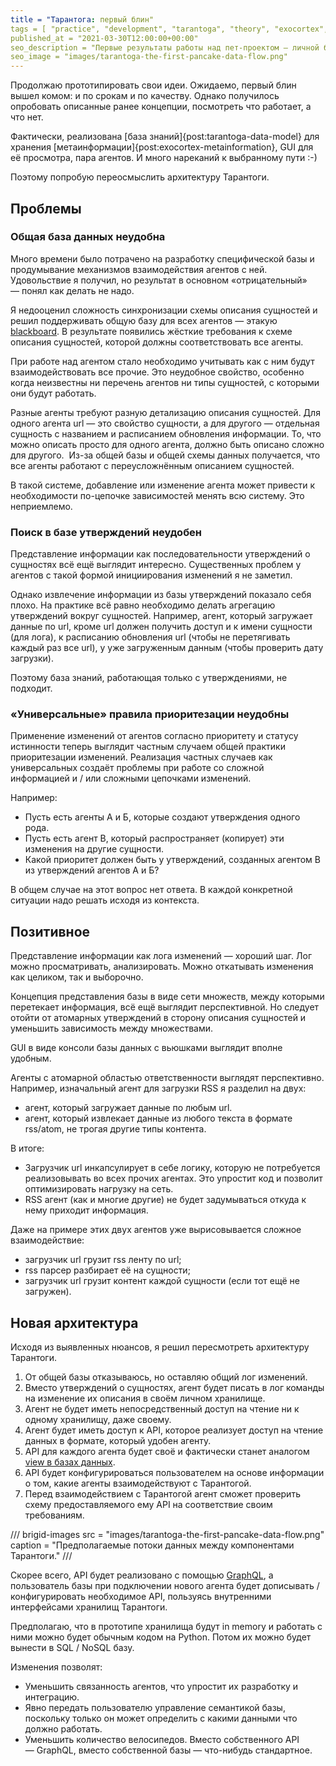 ```yaml
---
title = "Тарантога: первый блин"
tags = [ "practice", "development", "tarantoga", "theory", "exocortex",]
published_at = "2021-03-30T12:00:00+00:00"
seo_description = "Первые результаты работы над пет-проектом — личной базой знаний."
seo_image = "images/tarantoga-the-first-pancake-data-flow.png"
---
```


Продолжаю прототипировать свои идеи. Ожидаемо, первый блин вышел комом: и по срокам и по качеству. Однако получилось опробовать описанные ранее концепции, посмотреть что работает, а что нет.

Фактически, реализована [база знаний]{post:tarantoga-data-model} для хранения [метаинформации]{post:exocortex-metainformation}, GUI для её просмотра, пара агентов. И много нареканий к выбранному пути :-)

Поэтому попробую переосмыслить архитектуру Тарантоги.

<!-- more -->

## Проблемы

### Общая база данных неудобна

Много времени было потрачено на разработку специфической базы и продумывание механизмов взаимодействия агентов с ней. Удовольствие я получил, но результат в основном «отрицательный» — понял как делать не надо.

Я недооценил сложность синхронизации схемы описания сущностей и решил поддерживать общую базу для всех агентов — этакую [blackboard](https://en.wikipedia.org/wiki/Blackboard_system). В результате появились жёсткие требования к схеме описания сущностей, которой должны соответствовать все агенты.

При работе над агентом стало необходимо учитывать как с ним будут взаимодействовать все прочие. Это неудобное свойство, особенно когда неизвестны ни перечень агентов ни типы сущностей, с которыми они будут работать.

Разные агенты требуют разную детализацию описания сущностей. Для одного агента url — это свойство сущности, а для другого — отдельная сущность с названием и расписанием обновления информации. То, что можно описать просто для одного агента, должно быть описано сложно для другого.  Из-за общей базы и общей схемы данных получается, что все агенты работают с переусложнённым описанием сущностей.

В такой системе, добавление или изменение агента может привести к необходимости по-цепочке зависимостей менять всю систему. Это неприемлемо.

### Поиск в базе утверждений неудобен

Представление информации как последовательности утверждений о сущностях всё ещё выглядит интересно. Существенных проблем у агентов с такой формой инициирования изменений я не заметил.

Однако извлечение информации из базы утверждений показало себя плохо. На практике всё равно необходимо делать агрегацию утверждений вокруг сущностей. Например, агент, который загружает данные по url, кроме url должен получить доступ и к имени сущности (для лога), к расписанию обновления url (чтобы не перетягивать каждый раз все url), у уже загруженным данным (чтобы проверить дату загрузки).

Поэтому база знаний, работающая только с утверждениями, не подходит.

### «Универсальные» правила приоритезации неудобны

Применение изменений от агентов согласно приоритету и статусу истинности теперь выглядит частным случаем общей практики приоритезации изменений. Реализация частных случаев как универсальных создаёт проблемы при работе со сложной информацией и / или сложными цепочками изменений.

Например:

- Пусть есть агенты А и Б, которые создают утверждения одного рода.
- Пусть есть агент В, который распространяет (копирует) эти изменения на другие сущности.
- Какой приоритет должен быть у утверждений, созданных агентом В из утверждений агентов А и Б?

В общем случае на этот вопрос нет ответа. В каждой конкретной ситуации надо решать исходя из контекста.

## Позитивное

Представление информации как лога изменений — хороший шаг. Лог можно просматривать, анализировать. Можно откатывать изменения как целиком, так и выборочно.

Концепция представления базы в виде сети множеств, между которыми перетекает информация, всё ещё выглядит перспективной. Но следует отойти от атомарных утверждений в сторону описания сущностей и уменьшить зависимость между множествами.

GUI в виде консоли базы данных с вьюшками выглядит вполне удобным.

Агенты с атомарной областью ответственности выглядят перспективно. Например, изначальный агент для загрузки RSS я разделил на двух:

- агент, который загружает данные по любым url.
- агент, который извлекает данные из любого текста в формате rss/atom, не трогая другие типы контента.

В итоге:

- Загрузчик url инкапсулирует в себе логику, которую не потребуется реализовывать во всех прочих агентах. Это упростит код и позволит оптимизировать нагрузку на сеть.
- RSS агент (как и многие другие) не будет задумываться откуда к нему приходит информация.

Даже на примере этих двух агентов уже вырисовывается сложное взаимодействие:

- загрузчик url грузит rss ленту по url;
- rss парсер разбирает её на сущности;
- загрузчик url грузит контент каждой сущности (если тот ещё не загружен).

## Новая архитектура

Исходя из выявленных нюансов, я решил пересмотреть архитектуру Тарантоги.

1. От общей базы отказываюсь, но оставляю общий лог изменений.
2. Вместо утверждений о сущностях, агент будет писать в лог команды на изменение их описания в своём личном хранилище.
3. Агент не будет иметь непосредственный доступ на чтение ни к одному хранилищу, даже своему.
4. Агент будет иметь доступ к API, которое реализует доступ на чтение данных в формате, который удобен агенту.
5. API для каждого агента будет своё и фактически станет аналогом [view в базах данных](https://en.wikipedia.org/wiki/View_(SQL)).
6. API будет конфигурироваться пользователем на основе информации о том, какие агенты взаимодействуют с Тарантогой.
7. Перед взаимодействием с Тарантогой агент сможет проверить схему предоставляемого ему API на соответствие своим требованиям.

/// brigid-images
src = "images/tarantoga-the-first-pancake-data-flow.png"
caption = "Предполагаемые потоки данных между компонентами Тарантоги."
///

Скорее всего, API будет реализовано с помощью [GraphQL](https://graphql.org/), а пользователь базы при подключении нового агента будет дописывать / конфигурировать необходимое API, пользуясь внутренними интерфейсами хранилищ Тарантоги.

Предполагаю, что в прототипе хранилища будут in memory и работать с ними можно будет обычным кодом на Python. Потом их можно будет вынести в SQL / NoSQL базу.

Изменения позволят:

- Уменьшить связанность агентов, что упростит их разработку и интеграцию.
- Явно передать пользователю управление семантикой базы, поскольку только он может определить с какими данными что должно работать.
- Уменьшить количество велосипедов. Вместо собственного API — GraphQL, вместо собственной базы — что-нибудь стандартное.
